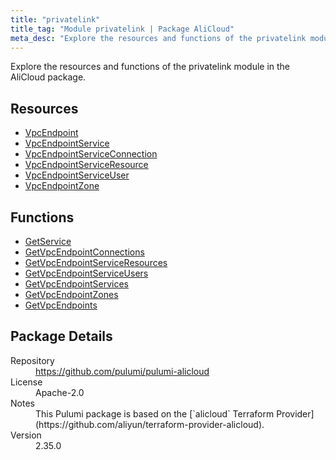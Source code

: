 ```yaml
---
title: "privatelink"
title_tag: "Module privatelink | Package AliCloud"
meta_desc: "Explore the resources and functions of the privatelink module in the AliCloud package."
---
```


<!-- WARNING: this file was generated by Pulumi Docs Generator. -->
<!-- Do not edit by hand unless you're certain you know what you are doing! -->

Explore the resources and functions of the privatelink module in the AliCloud package.

<h2 id="resources">Resources</h2>
<ul class="api">
    <li><a href="vpcendpoint" title="VpcEndpoint"><span class="symbol resource"></span>VpcEndpoint</a></li>
    <li><a href="vpcendpointservice" title="VpcEndpointService"><span class="symbol resource"></span>VpcEndpointService</a></li>
    <li><a href="vpcendpointserviceconnection" title="VpcEndpointServiceConnection"><span class="symbol resource"></span>VpcEndpointServiceConnection</a></li>
    <li><a href="vpcendpointserviceresource" title="VpcEndpointServiceResource"><span class="symbol resource"></span>VpcEndpointServiceResource</a></li>
    <li><a href="vpcendpointserviceuser" title="VpcEndpointServiceUser"><span class="symbol resource"></span>VpcEndpointServiceUser</a></li>
    <li><a href="vpcendpointzone" title="VpcEndpointZone"><span class="symbol resource"></span>VpcEndpointZone</a></li>
</ul>

<h2 id="functions">Functions</h2>
<ul class="api">
    <li><a href="getservice" title="GetService"><span class="symbol function"></span>GetService</a></li>
    <li><a href="getvpcendpointconnections" title="GetVpcEndpointConnections"><span class="symbol function"></span>GetVpcEndpointConnections</a></li>
    <li><a href="getvpcendpointserviceresources" title="GetVpcEndpointServiceResources"><span class="symbol function"></span>GetVpcEndpointServiceResources</a></li>
    <li><a href="getvpcendpointserviceusers" title="GetVpcEndpointServiceUsers"><span class="symbol function"></span>GetVpcEndpointServiceUsers</a></li>
    <li><a href="getvpcendpointservices" title="GetVpcEndpointServices"><span class="symbol function"></span>GetVpcEndpointServices</a></li>
    <li><a href="getvpcendpointzones" title="GetVpcEndpointZones"><span class="symbol function"></span>GetVpcEndpointZones</a></li>
    <li><a href="getvpcendpoints" title="GetVpcEndpoints"><span class="symbol function"></span>GetVpcEndpoints</a></li>
</ul>

<h2 id="package-details">Package Details</h2>
<dl class="package-details">
	<dt>Repository</dt>
	<dd><a href="https://github.com/pulumi/pulumi-alicloud">https://github.com/pulumi/pulumi-alicloud</a></dd>
	<dt>License</dt>
	<dd>Apache-2.0</dd>
	<dt>Notes</dt>
	<dd>This Pulumi package is based on the [`alicloud` Terraform Provider](https://github.com/aliyun/terraform-provider-alicloud).</dd>
	<dt>Version</dt>
	<dd>2.35.0</dd>
</dl>

